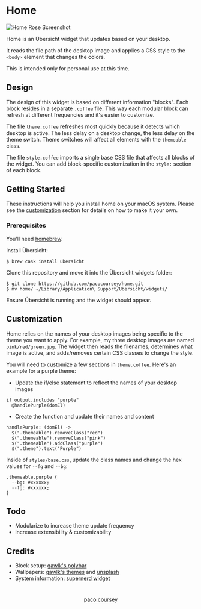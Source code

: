 # Home

![Home Rose Screenshot](https://pacocoursey.github.io/img/home.png?raw=true)

Home is an Übersicht widget that updates based on your desktop.

It reads the file path of the desktop image and applies a CSS style to the `<body>` element that changes the colors.

This is intended only for personal use at this time.

## Design

The design of this widget is based on different information "blocks". Each block resides in a separate `.coffee` file. This way each modular block can refresh at different frequencies and it's easier to customize.

The file `theme.coffee` refreshes most quickly because it detects which desktop is active. The less delay on a desktop change, the less delay on the theme switch. Theme switches will affect all elements with the `themeable` class.

The file `style.coffee` imports a single base CSS file that affects all blocks of the widget. You can add block-specific customization in the `style:` section of each block.

## Getting Started

These instructions will help you install home on your macOS system. Please see the [customization](#customization) section for details on how to make it your own.

### Prerequisites

You'll need [homebrew](https://brew.sh).

Install Übersicht:

```
$ brew cask install ubersicht
```

Clone this repository and move it into the Übersicht widgets folder:

```
$ git clone https://github.com/pacocoursey/home.git
$ mv home/ ~/Library/Application\ Support/Ubersicht/widgets/
```

Ensure Übersicht is running and the widget should appear.

## Customization

Home relies on the names of your desktop images being specific to the theme you want to apply. For example, my three desktop images are named `pink/red/green.jpg`. The widget then reads the filenames, determines what image is active, and adds/removes certain CSS classes to change the style.

You will need to customize a few sections in `theme.coffee`. Here's an example for a purple theme:

* Update the if/else statement to reflect the names of your desktop images

```
if output.includes "purple"
  @handlePurple(domEl)
```

* Create the function and update their names and content

```
handlePurple: (domEl) ->
  $(".themeable").removeClass("red")
  $(".themeable").removeClass("pink")
  $(".themeable").addClass("purple")
  $(".theme").text("Purple")
```

Inside of `styles/base.css`, update the class names and change the hex values for `--fg` and `--bg`:

```
.themeable.purple {
  --bg: #xxxxxx;
  --fg: #xxxxxx;
}
```

## Todo

- Modularize to increase theme update frequency
- Increase extensibility & customizability

## Credits

- Block setup: [gawlk's polybar](https://github.com/gawlk/dots)
- Wallpapers: [gawlk's themes](https://github.com/gawlk/thms) and [unsplash](https://unsplash.com)
- System information: [supernerd widget](https://github.com/blahsd/supernerd.widget)

#

<p align="center">
    <a href="http://pacocoursey.com">paco coursey</a>
</p>
